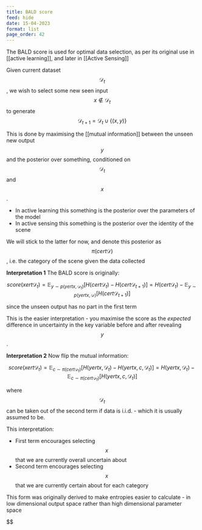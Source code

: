 ```yaml
---
title: BALD score
feed: hide
date: 15-04-2023
format: list
page_order: 42
---
```



The BALD score is used for optimal data selection, as per its original use in [[active learning]], and later in [[Active Sensing]]

Given current dataset $$\mathcal D_t$$, we wish to select some new seen input $$x\notin\mathcal D_t$$ to generate $$\mathcal D_{t+1} = \mathcal D_t \cup \{(x,y)\}$$

This is done by maximising the [[mutual information]] between the unseen new output $$y$$ and the posterior over something, conditioned on $$\mathcal{D}_t$$ and $$x$$.
- In active learning this something is the posterior over the parameters of the model
- In active sensing this something is the posterior over the identity of the scene

We will stick to the latter for now, and denote this posterior as $$\pi(cert\mathcal D)$$, i.e. the category of the scene given the data collected

**Interpretation 1**
The BALD score is originally:

$$
	score(xert\mathcal{D}_t) = \mathbb{E}_{y\sim p(y ert x, \mathcal D_t)}\left[H(c ert \mathcal D_t) - H(c ert \mathcal D_{t+1})\right] = H(c ert \mathcal D_t) - \mathbb{E}_{y\sim p(y ert x, \mathcal D)}\left[H(c ert \mathcal D_{t+1})\right]
$$

since the unseen output has no part in the first term

This is the easier interpretation - you maximise the score as the *expected* difference in uncertainty in the key variable before and after revealing $$y$$.

**Interpretation 2**
Now flip the mutual information:

$$
	score(xert\mathcal{D}_t) = \mathbb{E}_{c\sim \pi(c ert \mathcal D_t)}\left[H(y ert x, \mathcal D_t) - H(y ert x, c, \mathcal D_{t})\right] = H(y ert x, \mathcal D_t) - \mathbb{E}_{c\sim \pi(c ert \mathcal D_t)}\left[H(y ert x, c, \mathcal D_{t})\right]
$$

where $$\mathcal D_{t}$$ can be taken out of the second term if data is i.i.d. - which it is usually assumed to be.

This interpretation:
- First term encourages selecting $$x$$ that we are currently overall uncertain about
- Second term encourages selecting $$x$$ that we are currently certain about for each category

This form was originally derived to make entropies easier to calculate - in low dimensional output space rather than high dimensional parameter space

$$